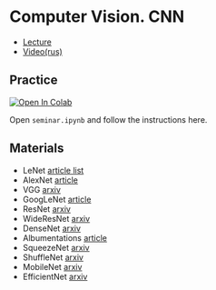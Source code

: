 # Computer Vision. CNN

- [Lecture](https://docs.google.com/presentation/d/1r09xMXRjrxtLq8IiQNynAb5cPduHcgAqlvAggJp9ZMo/edit?usp=sharing)
- [Video(rus)]()

## Practice

[![Open In Colab](https://colab.research.google.com/assets/colab-badge.svg)]()

Open `seminar.ipynb` and follow the instructions here.

## Materials

- LeNet [article list](http://yann.lecun.com/exdb/lenet/)
- AlexNet [article](https://papers.nips.cc/paper/4824-imagenet-classification-with-deep-convolutional-neural-networks.pdf)
- VGG [arxiv](https://arxiv.org/pdf/1409.1556.pdf)
- GoogLeNet [article](https://www.cv-foundation.org/openaccess/content_cvpr_2015/papers/Szegedy_Going_Deeper_With_2015_CVPR_paper.pdf)
- ResNet [arxiv](https://arxiv.org/pdf/1512.03385.pdf)
- WideResNet [arxiv](https://arxiv.org/pdf/1605.07146.pdf)
- DenseNet [arxiv](https://arxiv.org/pdf/1608.06993.pdf)
- Albumentations [article](https://www.mdpi.com/2078-2489/11/2/125)
- SqueezeNet [arxiv](https://arxiv.org/pdf/1602.07360.pdf)
- ShuffleNet [arxiv](https://arxiv.org/pdf/1707.01083.pdf)
- MobileNet [arxiv](https://arxiv.org/pdf/1704.04861.pdf)
- EfficientNet [arxiv](https://arxiv.org/pdf/1905.11946.pdf)